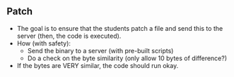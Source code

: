 ## Patch 
- The goal is to ensure that the students patch a file and send this to the server (then, the code is executed).
- How (with safety): 
	- Send the binary to a server (with pre-built scripts) 
	- Do a check on the byte similarity (only allow 10 bytes of difference?) 
- If the bytes are VERY similar, the code should run okay.
